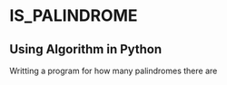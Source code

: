 # IS_PALINDROME 
## Using Algorithm in Python 
Writting a program for how many palindromes there are
